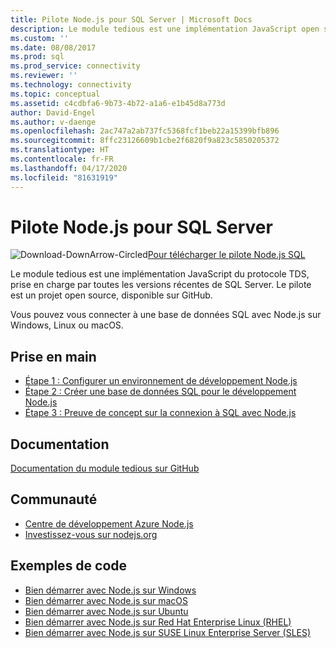 ```yaml
---
title: Pilote Node.js pour SQL Server | Microsoft Docs
description: Le module tedious est une implémentation JavaScript open source du protocole TDS, prise en charge par toutes les versions récentes de SQL Server.
ms.custom: ''
ms.date: 08/08/2017
ms.prod: sql
ms.prod_service: connectivity
ms.reviewer: ''
ms.technology: connectivity
ms.topic: conceptual
ms.assetid: c4cdbfa6-9b73-4b72-a1a6-e1b45d8a773d
author: David-Engel
ms.author: v-daenge
ms.openlocfilehash: 2ac747a2ab737fc5368fcf1beb22a15399bfb896
ms.sourcegitcommit: 8ffc23126609b1cbe2f6820f9a823c5850205372
ms.translationtype: HT
ms.contentlocale: fr-FR
ms.lasthandoff: 04/17/2020
ms.locfileid: "81631919"
---
```

# <a name="nodejs-driver-for-sql-server"></a>Pilote Node.js pour SQL Server

![Download-DownArrow-Circled](../../ssms/media/download-icon.png)[Pour télécharger le pilote Node.js SQL](../sql-connection-libraries.md#anchor-20-drivers-relational-access)

Le module tedious est une implémentation JavaScript du protocole TDS, prise en charge par toutes les versions récentes de SQL Server. Le pilote est un projet open source, disponible sur GitHub.  
  
Vous pouvez vous connecter à une base de données SQL avec Node.js sur Windows, Linux ou macOS.  
  
## <a name="getting-started"></a>Prise en main  
* [Étape 1 : Configurer un environnement de développement Node.js](step-1-configure-development-environment-for-node-js-development.md)  
* [Étape 2 : Créer une base de données SQL pour le développement Node.js](step-2-create-a-sql-database-for-node-js-development.md)  
* [Étape 3 : Preuve de concept sur la connexion à SQL avec Node.js](step-3-proof-of-concept-connecting-to-sql-using-node-js.md)  
  
## <a name="documentation"></a>Documentation  
  
[Documentation du module tedious sur GitHub](https://tediousjs.github.io/tedious/)  
  
## <a name="community"></a>Communauté  
* [Centre de développement Azure Node.js](https://azure.microsoft.com/develop/nodejs/)  
* [Investissez-vous sur nodejs.org](https://nodejs.org/en/get-involved/)

## <a name="code-examples"></a>Exemples de code
* [Bien démarrer avec Node.js sur Windows](https://www.microsoft.com/sql-server/developer-get-started/node/windows/)
* [Bien démarrer avec Node.js sur macOS](https://www.microsoft.com/sql-server/developer-get-started/node/mac/)
* [Bien démarrer avec Node.js sur Ubuntu](https://www.microsoft.com/sql-server/developer-get-started/node/ubuntu/)
* [Bien démarrer avec Node.js sur Red Hat Enterprise Linux (RHEL)](https://www.microsoft.com/sql-server/developer-get-started/node/rhel/)
* [Bien démarrer avec Node.js sur SUSE Linux Enterprise Server (SLES)](https://www.microsoft.com/sql-server/developer-get-started/node/sles/)
